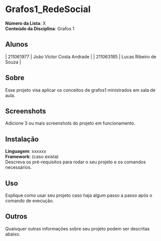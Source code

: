 # Grafos1_RedeSocial

**Número da Lista**: X<br>
**Conteúdo da Disciplina**: Grafos 1<br>

## Alunos
| 211061977 | João Víctor Costa Andrade |
| 211063185 | Lucas Ribeiro de Souza |

## Sobre 
Esse projeto visa aplicar os conceitos de grafos1 ministrados em sala de aula. 

## Screenshots
Adicione 3 ou mais screenshots do projeto em funcionamento.

## Instalação 
**Linguagem**: xxxxxx<br>
**Framework**: (caso exista)<br>
Descreva os pré-requisitos para rodar o seu projeto e os comandos necessários.

## Uso 
Explique como usar seu projeto caso haja algum passo a passo após o comando de execução.

## Outros 
Quaisquer outras informações sobre seu projeto podem ser descritas abaixo.
